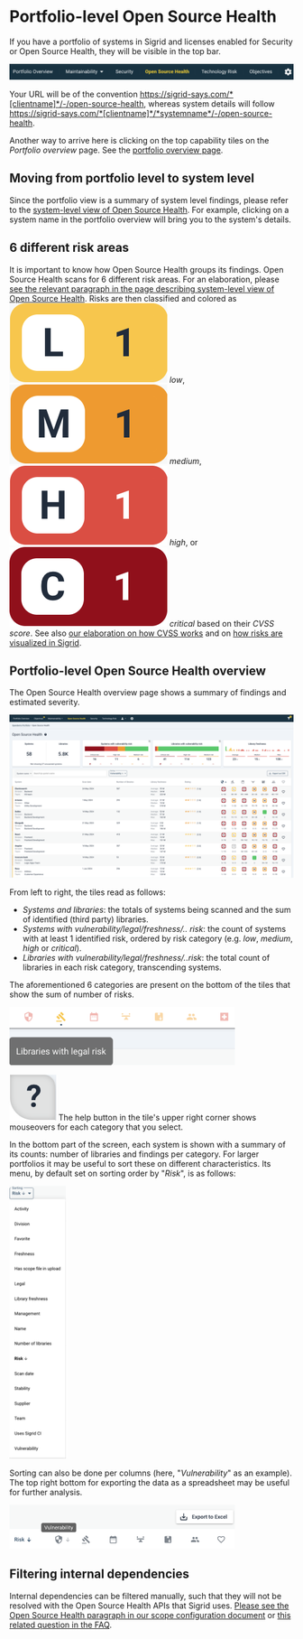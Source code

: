 # Portfolio-level Open Source Health
If you have a portfolio of systems in Sigrid and licenses enabled for Security or Open Source Health, they will be visible in the top bar.

<img src="../images/portfolio-overview-top-bar-open-source-health-focus.png" width="750" />

Your URL will be of the convention https://sigrid-says.com/*[clientname]*/-/open-source-health, whereas system details will follow https://sigrid-says.com/*[clientname]*/*systemname*/-/open-source-health.

Another way to arrive here is clicking on the top capability tiles on the *Portfolio overview* page. See the [portfolio overview page](portfolio-overview.md#navigating-between-portfolio-and-system-level-views).

## Moving from portfolio level to system level
Since the portfolio view is a summary of system level findings, please refer to the [system-level view of Open Source Health](system-open-source-health.md). For example, clicking on a system name in the portfolio overview will bring you to the system's details. 

## 6 different risk areas
It is important to know how Open Source Health groups its findings. Open Source Health scans for 6 different risk areas. For an elaboration, please [see the relevant paragraph in the page describing system-level view of Open Source Health](system-open-source-health.md#open-source-health-scans-for-6-different-risk-areas). Risks are then classified and colored as <img src="../images/system-security-icon-low1.png" class="inline" /> *low*, <img src="../images/system-security-icon-medium1.png" class="inline" /> *medium*, <img src="../images/system-security-icon-high1.png" class="inline" /> *high*, or <img src="../images/system-security-icon-critical1.png" class="inline"> *critical* based on their *CVSS score*. See also [our elaboration on how CVSS works](system-security.md#context-and-meaning-of-cvss-security-metrics-from-asset-to-risk) and on [how risks are visualized in Sigrid](system-security.md#cvss-scores-in-sigrid).

## Portfolio-level Open Source Health overview
The Open Source Health overview page shows a summary of findings and estimated severity.  

<img src="../images/portfolio-open-source-health-overview.png" width="800" />

From left to right, the tiles read as follows:
* *Systems and libraries*: the totals of systems being scanned and the sum of identified (third party) libraries.
* *Systems with vulnerability/legal/freshness/.. risk*: the count of systems with at least 1 identified risk, ordered by risk category (e.g. *low*, *medium*, *high* or *critical*).
* *Libraries with vulnerability/legal/freshness/..risk*: the total count of libraries in each risk category, transcending systems. 

The aforementioned 6 categories are present on the bottom of the tiles that show the sum of number of risks.

<img src="../images/system-osh-risk-barchart-bottom-icons.png" width="400" />

<img src="../images/help-corner-osh.png" class="inline" /> The help button in the tile's upper right corner shows mouseovers for each category that you select.

In the bottom part of the screen, each system is shown with a summary of its counts: number of libraries and findings per category. For larger portfolios it may be useful to sort these on different characteristics. Its menu, by default set on sorting order by "*Risk*", is as follows:

<img src="../images/portfolio-open-source-health-sorting-risk.png" width="100" /> 

Sorting can also be done per columns (here, "*Vulnerability*" as an example). The top right bottom for exporting the data as a spreadsheet may be useful for further analysis. 

<img src="../images/portfolio-open-source-health-sorting-columns-vulnerability-focus.png" width="400" /> 

## Filtering internal dependencies
Internal dependencies can be filtered manually, such that they will not be resolved with the Open Source Health APIs that Sigrid uses.
[Please see the Open Source Health paragraph in our scope configuration document](../reference/analysis-scope-configuration.md#open-source-health) or [this related question in the FAQ](../capabilities/faq-security.md#does-sig-filter-when-resolving-our-systems-dependencies).




